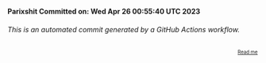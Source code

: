 **Parixshit Committed on: Wed Apr 26 00:55:40 UTC 2023** <!-- 87fa9a7d-734e-4607-8833-1c33e676b0ea -->

###### This is an automated commit generated by a GitHub Actions workflow.

<div align="right"><sub><sup><a href="https://github.com/Parixshit/AutoCommit.git">Read me</a></sup></sub></div>
